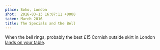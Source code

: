 ```yaml
---
place: Soho, London
shot:  2016-03-13 16:07:11 +0000
taken: March 2016
title: The Specials and the Bell
---
```


When the bell rings, probably the best £15 Cornish outside skirt in London [lands on your table](http://flatironsteak.co.uk/).
